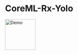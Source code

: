 # CoreML-Rx-Yolo
<p align="left">
  <img src="https://github.com/teo-luc/CoreML-Rx-Yolo/blob/master/demo.gif" width="100" title="Demo">
</p>

